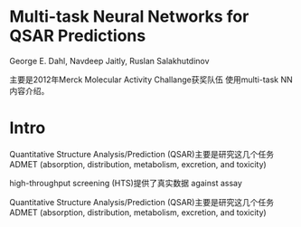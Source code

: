 # Multi-task Neural Networks for QSAR Predictions

George E. Dahl, Navdeep Jaitly, Ruslan Salakhutdinov

主要是2012年Merck Molecular Activity Challange获奖队伍 使用multi-task NN内容介绍。

# Intro

Quantitative Structure Analysis/Prediction (QSAR)主要是研究这几个任务 ADMET (absorption, distribution, metabolism, excretion, and toxicity)


high-throughput screening (HTS)提供了真实数据 against assay

Quantitative Structure Analysis/Prediction (QSAR)主要是研究这几个任务 ADMET (absorption, distribution, metabolism, excretion, and toxicity)